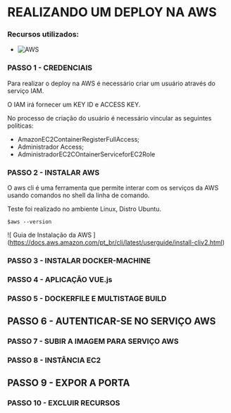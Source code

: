 # REALIZANDO UM DEPLOY NA AWS

### Recursos utilizados:
- ![AWS](https://console.aws.amazon.com)


### PASSO 1 - CREDENCIAIS
Para realizar o deploy na AWS é necessário criar um usuário através do serviço IAM.

O IAM irá fornecer um KEY ID e ACCESS KEY.

No processo de criação do usuário é necessário vincular as seguintes politicas: 

- AmazonEC2ContainerRegisterFullAccess;
- Administrador Access;
- AdministradorEC2COntainerServiceforEC2Role



### PASSO 2 - INSTALAR AWS 
O aws cli é uma ferramenta que permite interar com os serviços da AWS usando comandos no shell da linha de comando.

Teste foi realizado no ambiente Linux, Distro Ubuntu.
```
$aws --version
```

![ Guia de Instalação da AWS ] (https://docs.aws.amazon.com/pt_br/cli/latest/userguide/install-cliv2.html)

### PASSO 3 - INSTALAR DOCKER-MACHINE

### PASSO 4 - APLICAÇÃO VUE.js

### PASSO 5 - DOCKERFILE E MULTISTAGE BUILD

## PASSO 6 - AUTENTICAR-SE NO SERVIÇO AWS

### PASSO 7 - SUBIR A IMAGEM PARA SERVIÇO AWS

### PASSO 8 - INSTÂNCIA EC2

## PASSO 9 - EXPOR A PORTA 

### PASSO 10 - EXCLUIR RECURSOS





